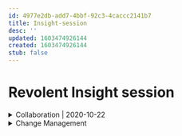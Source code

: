 ```yaml
---
id: 4977e2db-add7-4bbf-92c3-4caccc2141b7
title: Insight-session
desc: ''
updated: 1603474926144
created: 1603474926144
stub: false
---
```


# Revolent Insight session

<details><summary>
Collaboration | 2020-10-22
</summary>
## Collaboration
<details><summary>
What is collaboration?
</summary>
Openness first
Bravery -> share your ideas
Transparency -> don't hide
Communication -> Zoom, emails, phone calls
Responsability -> set boundaries between roles
Motivation -> right reasons to collaborate to win

If we get collaboration right, the project will succeed.
</details>


### Recognise the different characteristics of each listening style
* People: concerned with people feeling/thoughts, emotionally intelligent, prefer listening
* Action or task:focus on task, frustated without structure, finishing sentences/jump ahead, impatient with ramblers
* content: carefully evaluate info, listen tech info, ask additional info, enjoy detailed conversation
* time: concerned with length conversation, favour clear and pertinent info, frustated with off topic conversation, prefer hurries interactions

### Apply active listening whilst interacting in meetings, sessions or 1-2-1’s
Feedback
reflecting
patient
pay attention
ask question
trying to be non-judgemental

### Utilise the collaborative problem-solving technique successfully to identify a problem and generate solutions

ex.
![](/assets/images/2020-10-22-16-40-05.png)


* two 100 pound tanks of oxygen
* Stellar map
* magnetic compass
* five gallons of water
* food concentrate
* solar powered FM receiver
* parachute ilk
* first aid kit
* portable heating unit
* signal flares
* one case of dehydrated milk
* self inflating lift-raft
* 50 feet of nylon rope
* box of matches
* two .45 calibre pistols

Right answers from NASA experts:
* two 100 pound tanks of oxygen
* five gallons of water
* Stellar map
* food concentrate
* solar powered FM receiver
* 50 feet of nylon rope
* first aid kit
not sure from here...
* portable heating unit
* signal flares
* parachute ilk
* one case of dehydrated milk
* self inflating lift-raft
* two .45 calibre pistols
* magnetic compass
* box of matches

## Collaborative problem solving
1. identify
2. gather
3. analyse
4. generate
5. evaluate
6. agree
7. design

![](/assets/images/2020-10-22-17-17-45.png)
</details>

<details><summary>
Change Management
</summary>
**Lorem ipsum dolor sit amet...**
</details>
